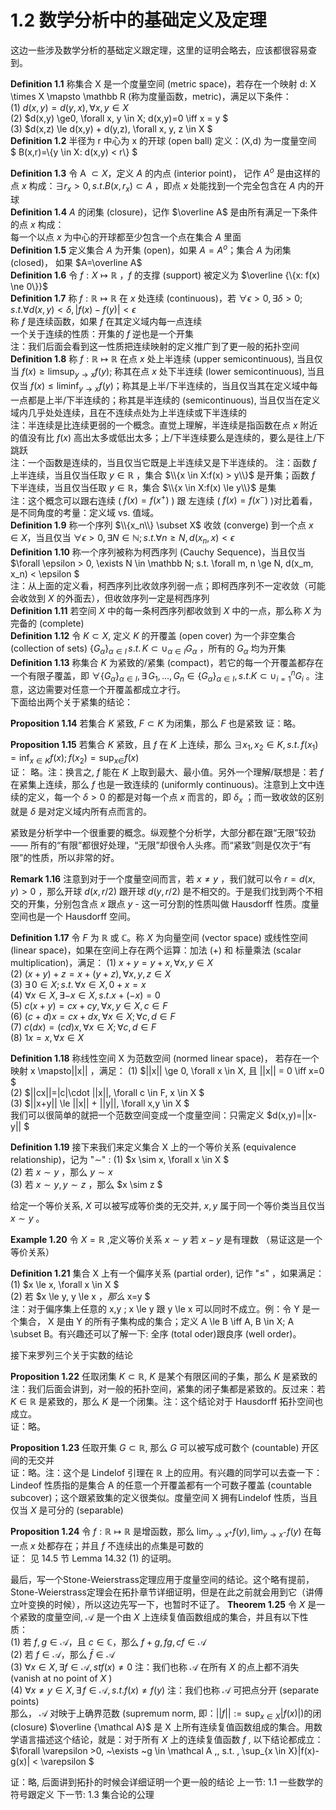 # 1.2 数学分析中的基础定义及定理

这边一些涉及数学分析的基础定义跟定理，这里的证明会略去，应该都很容易查到。

**Definition 1.1** 称集合 X 是一个度量空间 (metric space)，若存在一个映射 d: X \times X \mapsto \mathbb R (称为度量函数，metric)，满足以下条件：<br>
(1) $d(x,y)=d(y,x), \forall x,y \in X$ <br>
(2) $d(x,y) \ge0, \forall x, y \in X; d(x,y)=0 \iff x = y $ <br> 
(3) $d(x,z) \le d(x,y) + d(y,z), \forall x, y, z \in X $ <br>
**Definition 1.2** 半径为 r 中心为 x 的开球 (open ball) 定义：(X,d) 为一度量空间 <br>
$ B(x,r)=\\{y \in X: d(x,y) < r\\} $ <br>

**Definition 1.3** 令 A $\subset X$，定义 $A$ 的内点 (interior point)， 记作 $A^o$ 是由这样的点 $x$ 构成：$\exists r_x > 0, s.t. B(x, r_x) \subset A$ ，即点 $x$ 处能找到一个完全包含在 $A$ 内的开球 <br>
**Definition 1.4** $A$ 的闭集 (closure)，记作 $\overline A$ 是由所有满足一下条件的点 $x$ 构成： <br>
每一个以点 $x$ 为中心的开球都至少包含一个点在集合 $A$ 里面 <br>
**Definition 1.5** 定义集合 $A$ 为开集 (open)，如果 $A=A^o$；集合 $A$ 为闭集 (closed)， 如果 $A=\overline A$  <br>
**Definition 1.6** 令 $f:X \mapsto \mathbb R$ ，$f$ 的支撑 (support) 被定义为 $\overline {\{x: f(x) \ne 0\}}$ <br>
**Definition 1.7** 称 $f: \mathbb R \mapsto \mathbb R$ 在 $x$ 处连续 (continuous)，若 $\forall \epsilon > 0, \exists \delta >0; s.t. \forall d(x,y) < \delta, |f(x) - f(y)| < \epsilon$  <br>
称 $f$ 是连续函数，如果 $f$ 在其定义域内每一点连续 <br>
一个关于连续的性质：开集的 $f$ 逆也是一个开集 <br>
注：我们后面会看到这一性质把连续映射的定义推广到了更一般的拓扑空间 <br>
**Definition 1.8** 称 $f:\mathbb R \mapsto \mathbb R$ 在点 $x$ 处上半连续 (upper semicontinuous), 当且仅当 $f(x) \ge \limsup_{y \to x}f(y)$; 称其在点 $x$ 处下半连续 (lower semicontinuous), 当且仅当 $f(x) \le \liminf_{y \to x}f(y)$；称其是上半/下半连续的，当且仅当其在定义域中每一点都是上半/下半连续的；称其是半连续的 (semicontinuous), 当且仅当在定义域内几乎处处连续，且在不连续点处为上半连续或下半连续的 <br>
注：半连续是比连续更弱的一个概念。直觉上理解，半连续是指函数在点 $x$ 附近的值没有比 $f(x)$ 高出太多或低出太多；上/下半连续要么是连续的，要么是往上/下跳跃 <br>
注：一个函数是连续的，当且仅当它既是上半连续又是下半连续的。
注：函数 $f$ 上半连续，当且仅当任取 $y \in \mathbb R$ ，集合 $\\{x \in X:f(x) > y\\}$ 是开集；函数 $f$ 下半连续，当且仅当任取 $y \in \mathbb R$，集合 $\\{x \in X:f(x) \le y\\}$ 是集 <br>
注：这个概念可以跟右连续 ( $f(x)=f(x^+)$ ) 跟 左连续 ( $f(x)=f(x^-)$ )对比着看，是不同角度的考量：定义域 vs. 值域。 <br>
**Definition 1.9** 称一个序列 $\\{x_n\\} \subset X$ 收敛 (converge) 到一个点 $x \in X$，当且仅当 $\forall \epsilon > 0, \exists N \in \mathbb N; s.t. \forall n \ge N, d(x_n,x) < \epsilon$ <br>
**Definition 1.10** 称一个序列被称为柯西序列 (Cauchy Sequence)，当且仅当 $\forall \epsilon > 0, \exists N \in \mathbb N; s.t. \forall m, n \ge N, d(x_m, x_n) < \epsilon $ <br>
注：从上面的定义看，柯西序列比收敛序列弱一点；即柯西序列不一定收敛（可能会收敛到 $X$ 的外面去），但收敛序列一定是柯西序列 <br>
**Definition 1.11** 若空间 $X$ 中的每一条柯西序列都收敛到 $X$ 中的一点，那么称 $X$ 为完备的 (complete) <br>
**Definition 1.12** 令 $K \subset X$, 定义 $K$ 的开覆盖 (open cover) 为一个非空集合 (collection of sets) $\{G_{\alpha}\}_{\alpha \in I} \, s.t. \,K \subset \cup_{\alpha \in I}G_{\alpha}$ ，所有的 $G_{\alpha}$ 均为开集 <br>
**Definition 1.13** 称集合 $K$ 为紧致的/紧集 (compact)，若它的每一个开覆盖都存在一个有限子覆盖，即 $\forall \{G_\alpha\}_{\alpha \in I}, \exists \, G_1, \ldots, G_n \in \{G_\alpha\}_{\alpha \in I}, s.t. K \subset \cup_{i=1}^nG_i$ 。注意，这边需要对任意一个开覆盖都成立才行。 <br>
下面给出两个关于紧集的结论：<br>

**Proposition 1.14** 若集合 $K$ 紧致, $F \subset K$ 为闭集，那么 $F$ 也是紧致
证：略。

**Proposition 1.15** 若集合 $K$ 紧致，且 $f$ 在 $K$ 上连续，那么 $\exists x_1, x_2 \in K, \, s.t. \, f(x_1)=\inf_{x \in K}f(x);f(x_2)=\sup_{x \in }f(x)$ <br>
证： 略。注：换言之, $f$ 能在 $K$ 上取到最大、最小值。另外一个理解/联想是：若 $f$ 在紧集上连续，那么 $f$ 也是一致连续的 (uniformly continuous)。注意到上文中连续的定义，每一个 $\delta>0$ 的都是对每一个点 $x$ 而言的，即 $\delta_x$ ；而一致收敛的区别就是 $\delta$ 是对定义域内所有点而言的。

紧致是分析学中一个很重要的概念。纵观整个分析学，大部分都在跟“无限”较劲 —— 所有的“有限”都很好处理，“无限”却很令人头疼。而“紧致”则是仅次于“有限”的性质，所以非常的好。

**Remark 1.16** 注意到对于一个度量空间而言，若 $x \ne y$ ，我们就可以令 $r=d(x,y) > 0$ ，那么开球 $d(x,r/2)$ 跟开球 $d(y,r/2)$ 是不相交的。于是我们找到两个不相交的开集，分别包含点 $x$ 跟点 $y$ - 这一可分割的性质叫做 Hausdorff 性质。度量空间也是一个 Hausdorff 空间。

**Definition 1.17** 令 $F$ 为 $\mathbb R$ 或 $\mathbb C$。称 $X$ 为向量空间 (vector space) 或线性空间 (linear space)，如果在空间上存在两个运算：加法 (+) 和 标量乘法 (scalar multiplication)，满足：
(1) $x+y = y+x, \forall x, y \in X$ <br>
(2) $(x+y)+z=x+(y+z), \,\forall x, y, z \in X$ <br>
(3) $\exists \, 0 \in X; s.t. \, \forall x\in X, 0+x=x$ <br>
(4) $\forall x \in X, \, \exists -x \in X, s.t. x+(-x)=0$ <br>
(5) $c(x+y)=cx+cy, \forall x,y \in X, c \in F$ <br>
(6) $(c+d)x=cx+dx, \forall x\in X; \forall c, d \in F$ <br>
(7) $c(dx)=(cd)x, \forall x \in X; \forall c,d \in F$ <br>
(8) $1x=x, \forall x \in X$ <br>

**Definition 1.18** 称线性空间 X 为范数空间 (normed linear space)， 若存在一个映射 x \mapsto||x|| ，满足：
(1) $||x|| \ge 0, \forall x \in X, 且 ||x|| = 0 \iff x=0 $ <br>
(2) $||cx||=|c|\cdot ||x||, \forall c \in F, x \in X $ <br>
(3) $||x+y|| \le ||x|| + ||y||, \forall x,y \in X $ <br>
我们可以很简单的就把一个范数空间变成一个度量空间：只需定义 $d(x,y)=||x-y|| $

**Definition 1.19** 接下来我们来定义集合 X 上的一个等价关系 (equivalence relationship)，记为 "$\sim$" :
(1) $x \sim x, \forall x \in X $ <br>
(2) 若 $x \sim y$ ，那么 $y \sim x$ <br> 
(3) 若 $x \sim y, y \sim z$ ，那么 $x \sim z $ <br>

给定一个等价关系, $X$ 可以被写成等价类的无交并, $x,y$ 属于同一个等价类当且仅当 $x \sim y$ 。

**Example 1.20** 令 $X=\mathbb R$ ,定义等价关系 $x\sim y$ 若 $x-y$ 是有理数 （易证这是一个等价关系）

**Definition 1.21** 集合 X 上有一个偏序关系 (partial order), 记作 "$\le$" ，如果满足：
(1) $x \le x, \forall x \in X $ <br>
(2) 若 $x \le y, y \le x $，那么$ x=y $ <br>
注：对于偏序集上任意的 x,y ; x \le y 跟 y \le x 可以同时不成立。例：令 Y 是一个集合， X 是由 Y 的所有子集构成的集合；定义 A \le B \iff A, B \in X; A \subset B。有兴趣还可以了解一下: 全序 (total oder)跟良序 (well order)。 <br>

接下来罗列三个关于实数的结论 <br>

**Proposition 1.22** 任取闭集 $K \subset \mathbb R$, $K$ 是某个有限区间的子集，那么 $K$ 是紧致的 <br>
注：我们后面会讲到，对一般的拓扑空间，紧集的闭子集都是紧致的。反过来：若 $K \in \mathbb R$ 是紧致的，那么 $K$ 是一个闭集。注：这个结论对于 Hausdorff 拓扑空间也成立。 <br>
证：略。

**Proposition 1.23** 任取开集 $G \subset \mathbb R$, 那么 $G$ 可以被写成可数个 (countable) 开区间的无交并 <br>
证：略。注：这个是 Lindelof 引理在 $\mathbb R$ 上的应用。有兴趣的同学可以去查一下：Lindeof 性质指的是集合 A 的任意一个开覆盖都有一个可数子覆盖 (countable subcover)；这个跟紧致集的定义很类似。度量空间 X 拥有Lindelof 性质，当且仅当 $X$ 是可分的 (separable)

**Proposition 1.24** 令 $f: \mathbb R \mapsto \mathbb R$ 是增函数，那么 $\lim_{y\rightarrow x^+}f(y),\lim_{y \rightarrow x^-}f(y)$ 在每一点 $x$ 处都存在；并且 $f$ 不连续出的点集是可数的 <br>
证： 见 14.5 节 Lemma 14.32 (1) 的证明。

最后，写一个Stone-Weierstrass定理应用于度量空间的结论。这个略有提前，Stone-Weierstrass定理会在拓扑章节详细证明，但是在此之前就会用到它（讲傅立叶变换的时候），所以这边先写一下，也暂时不证了。
**Theorem 1.25** 令 $X$ 是一个紧致的度量空间, $\mathcal A$ 是一个由 $X$ 上连续复值函数组成的集合，并且有以下性质： <br>
(1) 若 $f,g \in \mathcal A$，且 $c \in \mathbb C$，那么 $f+g, fg, cf \in \mathcal A$ <br>
(2) 若 $f \in \mathcal A$，那么 $\bar f \in \mathcal A$  <br>
(3) $\forall x \in X, \,\exists f \in \mathcal A, \, st f(x) \ne 0$ 注：我们也称 $\mathcal A$ 在所有 $X$ 的点上都不消失 (vanish at no point of $X$ ) <br>
(4) $\forall x\ne y \in X, \, \exists \, f\in \mathcal A, s.t. f(x) \ne f(y)$ 注：我们也称 $\mathcal A$ 可把点分开 (separate points) <br>
那么， $\mathcal A$ 对映于上确界范数 (supremum norm, 即：$||f||:=\sup_{x \in X}|f(x)|$)的闭 (closure) $\overline {\mathcal A}$ 是 X 上所有连续复值函数组成的集合。用数学语言描述这个结论，就是：对于所有 $X$ 上的连续复值函数 $f$ , 以下结论都成立：<br>
$\forall \varepsilon >0, ~\exists ~g \in \mathcal A ,\, s.t. \, \sup_{x \in X}|f(x)-g(x)| < \varepsilon $ <br>

证：略, 后面讲到拓扑的时候会详细证明一个更一般的结论
上一节: 1.1 一些数学的符号跟定义
下一节: 1.3 集合论的公理
